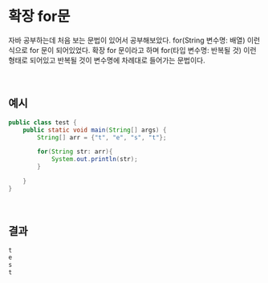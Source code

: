 # 확장 for문

자바 공부하는데 처음 보는 문법이 있어서 공부해보았다. for(String 변수명: 배열) 이런 식으로 for 문이 되어있었다. 확장 for 문이라고 하며 for(타입 변수명: 반복될 것) 이런 형태로 되어있고 반복될 것이 변수명에 차례대로 들어가는 문법이다. 

<br>

## 예시

```java
public class test {
    public static void main(String[] args) {
        String[] arr = {"t", "e", "s", "t"};

        for(String str: arr){
            System.out.println(str);
        }

    }
}
```

<br>

## 결과

```java
t
e
s
t
```

